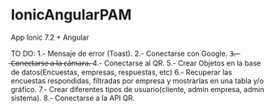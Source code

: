 # IonicAngularPAM
App Ionic 7.2 + Angular


TO DO:
1.- Mensaje de error (Toast).
2.- Conectarse con Google.
3̶.̶-̶ ̶C̶o̶n̶e̶c̶t̶a̶r̶s̶e̶ ̶a̶ ̶l̶a̶ ̶c̶á̶m̶a̶r̶a̶.̶
4.- Conectarse al QR.
5.- Crear Objetos en la base de datos(Encuestas, empresas, respuestas, etc)
6.- Recuperar las encuestas respondidas, filtradas por empresa y mostrarlas en una tabla y/o gráfico.
7.- Crear diferentes tipos de usuario(cliente, admin empresa, admin sistema).
8.- Conectarse a la API QR.